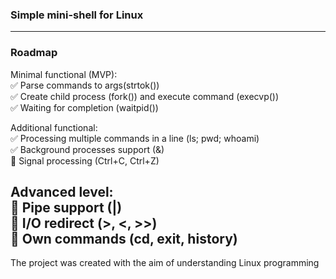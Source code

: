 ### Simple mini-shell for Linux
---
### Roadmap
Minimal functional (MVP):  
✅ Parse commands to args(strtok())  
✅ Create child process (fork()) and execute command (execvp())  
✅ Waiting for completion (waitpid())  

Additional functional:  
✅ Processing multiple commands in a line (ls; pwd; whoami)  
✅ Background processes support (&)  
🔹 Signal processing (Ctrl+C, Ctrl+Z)  

Advanced level:  
🔹 Pipe support (|)  
🔹 I/O redirect (>, <, >>)  
🔹 Own commands (cd, exit, history)  
---
The project was created with the aim of understanding Linux programming    
